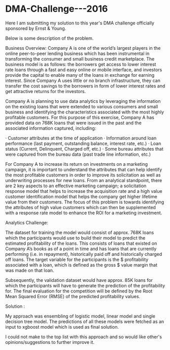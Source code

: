 # DMA-Challenge---2016

Here I am submitting my solution to this year's DMA challenge officially sponsored by Ernst & Young.

Below is some description of the problem. 

Business Overview:
Company A is one of the world’s largest players in the online peer-to-peer lending business which has been instrumental in transforming the consumer and small business credit marketplace. The business model is as follows: the borrowers get access to lower interest rate loans through a fast and easy online or mobile interface, and investors provide the capital to enable many of the loans in exchange for earning interest. Since Company A uses little or no branch infrastructure, they can transfer the cost savings to the borrowers in form of lower interest rates and get attractive returns for the investors.
 
Company A is planning to use data analytics by leveraging the information on the existing loans that were extended to various consumers and small business and identifying the characteristics associated with the most highly profitable customers. For this purpose of this exercise, Company A has provided data on 768K loans that were issued in the past and the associated information captured, including:
 
·         Customer attributes at the time of application
·         Information around loan performance (last payment, outstanding balance, interest rate, etc.)
·         Loan status (Current, Delinquent, Charged off, etc.)
·         Some bureau attributes that were captured from the bureau data (past trade line information, etc.)
 
For Company A to increase its return on investments on a marketing campaign, it is important to understand the attributes that can help identify the most profitable customers in order to improve its solicitation as well as underwriting processes for new loans. From an analytical standpoint, there are 2 key aspects to an effective marketing campaign; a solicitation response model that helps to increase the acquisition rate and a high value customer identification model that helps the company get higher lifetime value from their customers. The focus of this problem is towards identifying the attributes of high value customers which can then be supplemented with a response rate model to enhance the ROI for a marketing investment.

Analytics Challenge:
 
The dataset for training the model would consist of approx. 768K  loans which the participants would use to build their model to predict the estimated profitability of the loans. This consists of loans that existed on Company A’s books as of a point in time and has loans that are currently performing (i.e. in repayment), historically paid off and historically charged off loans. The target variable for the participants is the $ profitability associated with a loan, which is defined as the gross $ value margin that was made on that loan.
 
Subsequently, the validation dataset would have approx. 85K loans for which the participants will have to generate the prediction of the profitability for. The final evaluation for the competition will be defined by the Root Mean Squared Error (RMSE) of the predicted profitability values.

Solution : 

My approach was ensembling of logistic model, linear model and single decision tree model. The predictions of all these models were fetched as an input to xgboost model which is used as final solution. 

I could not make to the top list with this approach and so would like other's opinions/suggestions to further improve it.


